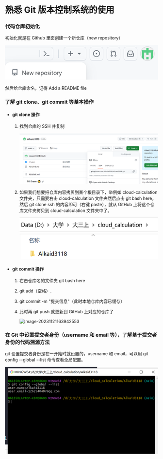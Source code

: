 # 熟悉 Git 版本控制系统的使用

### 代码仓库初始化

初始化就是在 Github 里面创建一个新仓库（new repository）

![image-20231116102033344](img/image-20231116102033344.png)

然后给仓库命名，记得 Add a README file

### 了解 git clone、git commit 等基本操作

- #### git clone 操作

  1. 找到仓库的 SSH 并复制

     ![fc078e2d144b6a0b6f673207b8f3ed0](img/fc078e2d144b6a0b6f673207b8f3ed0.png)

  2. 如果我们想要把仓库内容拷贝到某个根目录下，举例如 cloud-calculation 文件夹，只需要右击 cloud-calculation 文件夹然后点击 git bash here，然后 git clone ssh 的内容即可（右键 paste），就从 GitHub 上将这个仓库文件夹拷贝到 cloud-calculation 文件夹中了。

     ![image-20231116102903281](img\image-20231116102903281.png)

- #### git commit 操作

  1. 右击仓库名的文件夹 git bash here
  
  2. git add（空格）.
  
  3. git commit -m "提交信息"（此时本地仓库内容已缓存）
  
  4. 此时再 git push 就更新到 GitHub 上对应的仓库了
  
     ![image-20231121163942553](D:\大学\大三上\cloud_calculation\Alkaid3118\img\image-20231121163942553.png)

### 在 Git 中设置提交者身份（username 和 email 等），了解基于提交者身份的代码溯源方法

git 设置提交者身份是在一开始时就设置的，username 和 email，可以用 git config --global --list 命令查看全局配置。

![7a8701660a57237fbd5d936a626e0fe](img/7a8701660a57237fbd5d936a626e0fe.png)
